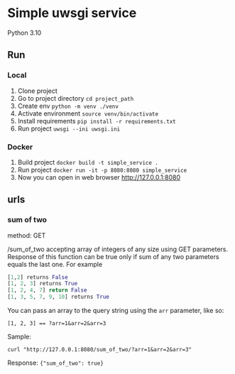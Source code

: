 # Simple uwsgi service
Python 3.10

## Run
### Local
1. Clone project
2. Go to project directory `cd project_path`
3. Create env `python -m venv ./venv`
4. Activate environment `source venv/bin/activate`
5. Install requirements `pip install -r requirements.txt`
6. Run project `uwsgi --ini uwsgi.ini`

### Docker
1. Build project `docker build -t simple_service .`
2. Run project `docker run -it -p 8080:8080 simple_service`
3. Now you can open in web browser http://127.0.0.1:8080

## urls
### sum of two
method: GET

/sum_of_two accepting array of integers of any size using GET parameters.
Response of this function can be true only if sum of any two parameters equals the last one.
For example
```python
[1,2] returns False
[1, 2, 3] returns True
[1, 2, 4, 7] return False
[1, 3, 5, 7, 9, 10] returns True
```
You can pass an array to the query string using the `arr` parameter, like so:
```text
[1, 2, 3] == ?arr=1&arr=2&arr=3
```
Sample:
```shell
curl "http://127.0.0.1:8080/sum_of_two/?arr=1&arr=2&arr=3"
```
Response: `{"sum_of_two": true}`